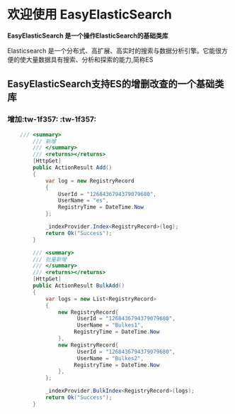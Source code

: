 # 欢迎使用 EasyElasticSearch

**EasyElasticSearch 是一个操作ElasticSearch的基础类库**

Elasticsearch 是一个分布式、高扩展、高实时的搜索与数据分析引擎。它能很方便的使大量数据具有搜索、分析和探索的能力,简称ES

## EasyElasticSearch支持ES的增删改查的一个基础类库

### 增加:tw-1f357: :tw-1f357:
```csharp
	/// <summary>
        /// 新增
        /// </summary>
        /// <returns></returns>
        [HttpGet]
        public ActionResult Add()
        {
            var log = new RegistryRecord
            {
                UserId = "1268436794379079680",
                UserName = "es",
                RegistryTime = DateTime.Now
            };

            _indexProvider.Index<RegistryRecord>(log);
            return Ok("Success");
        }

        /// <summary>
        /// 批量新增
        /// </summary>
        /// <returns></returns>
        [HttpGet]
        public ActionResult BulkAdd()
        {
            var logs = new List<RegistryRecord>
            {
                new RegistryRecord{
                      UserId = "1268436794379079680",
                      UserName = "Bulkes1",
                     RegistryTime = DateTime.Now
                },
                new RegistryRecord{
                      UserId = "1268436794379079680",
                      UserName = "Bulkes2",
                     RegistryTime = DateTime.Now
                },
            };

            _indexProvider.BulkIndex<RegistryRecord>(logs);
            return Ok("Success");
        }
```

